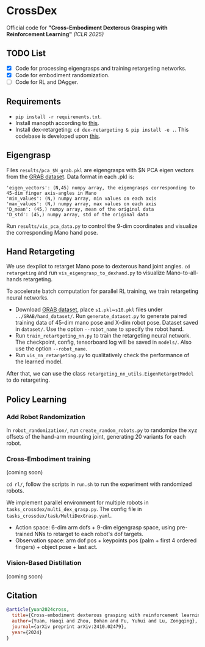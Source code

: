 # CrossDex
Official code for **"Cross-Embodiment Dexterous Grasping with Reinforcement Learning"** *(ICLR 2025)*

## TODO List
- [x] Code for processing eigengrasps and training retargeting networks.
- [x] Code for embodiment randomization.
- [ ] Code for RL and DAgger.

## Requirements
- `pip install -r requirements.txt`.
- Install manopth according to [this](https://github.com/dexsuite/dex-retargeting/tree/main).
- Install dex-retargeting: `cd dex-retargeting & pip install -e .`. This codebase is developed upon [this](https://github.com/dexsuite/dex-retargeting/).


## Eigengrasp
Files `results/pca_$N_grab.pkl` are eigengrasps with $N PCA eigen vectors from the [GRAB dataset](https://github.com/otaheri/GRAB). Data format in each .pkl is:
```
'eigen_vectors': (N,45) numpy array, the eigengrasps corresponding to 45-dim finger axis-angles in Mano
'min_values': (N,) numpy array, min values on each axis
'max_values': (N,) numpy array, max values on each axis
'D_mean': (45,) numpy array, mean of the original data
'D_std': (45,) numpy array, std of the original data
```
Run `results/vis_pca_data.py` to control the 9-dim coordinates and visualize the corresponding Mano hand pose. 


## Hand Retargeting
We use dexpilot to retarget Mano pose to dexterous hand joint angles. `cd retargeting` and run `vis_eigengrasp_to_dexhand.py` to visualize Mano-to-all-hands retargeting.

To accelerate batch computation for parallel RL training, we train retargeting neural networks. 
- Download [GRAB dataset](https://github.com/otaheri/GRAB), place `s1.pkl`~`s10.pkl` files under `../GRAB/hand_dataset/`. Run `generate_dataset.py` to generate paired training data of 45-dim mano pose and X-dim robot pose. Dataset saved in `dataset/`. Use the option `--robot_name` to specify the robot hand.
- Run `train_retartgeting_nn.py` to train the retargeting neural network. The checkpoint, config, tensorboard log will be saved in `models/`. Also use the option `--robot_name`.
- Run `vis_nn_retargeting.py` to qualitatively check the performance of the learned model.

After that, we can use the class `retargeting_nn_utils.EigenRetargetModel` to do retargeting.

## Policy Learning

### Add Robot Randomization
In `robot_randomization/`, run `create_random_robots.py` to randomize the xyz offsets of the hand-arm mounting joint, generating 20 variants for each robot.

### Cross-Embodiment training 
(coming soon)

`cd rl/`, follow the scripts in `run.sh` to run the experiment with randomized robots.

We implement parallel environment for multiple robots in `tasks_crossdex/multi_dex_grasp.py`. The config file in `tasks_crossdex/task/MultiDexGrasp.yaml`.
- Action space: 6-dim arm dofs + 9-dim eigengrasp space, using pre-trained NNs to retarget to each robot's dof targets.
- Observation space: arm dof pos + keypoints pos (palm + first 4 ordered fingers) + object pose + last act.

### Vision-Based Distillation 
(coming soon)

## Citation
```bibtex
@article{yuan2024cross,
  title={Cross-embodiment dexterous grasping with reinforcement learning},
  author={Yuan, Haoqi and Zhou, Bohan and Fu, Yuhui and Lu, Zongqing},
  journal={arXiv preprint arXiv:2410.02479},
  year={2024}
}
```
